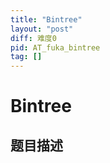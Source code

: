 ```yaml
---
title: "Bintree"
layout: "post"
diff: 难度0
pid: AT_fuka_bintree
tag: []
---
```


# Bintree

## 题目描述

[problemUrl]: https://atcoder.jp/contests/fuka5/tasks/fuka_bintree



